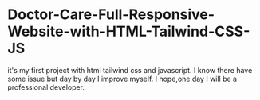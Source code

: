 ﻿# Doctor-Care-Full-Responsive-Website-with-HTML-Tailwind-CSS-JS
it's my first project with html tailwind css and javascript. I know there have some issue but day by day I improve myself. I hope,one day I will be a professional developer.
